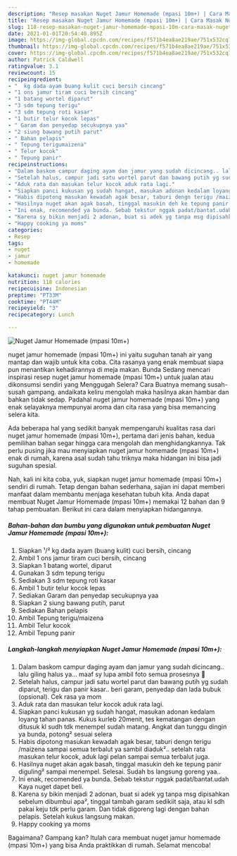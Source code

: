 ```yaml
---
description: "Resep masakan Nuget Jamur Homemade (mpasi 10m+) | Cara Masak Nuget Jamur Homemade (mpasi 10m+) Yang Enak dan Simpel"
title: "Resep masakan Nuget Jamur Homemade (mpasi 10m+) | Cara Masak Nuget Jamur Homemade (mpasi 10m+) Yang Enak dan Simpel"
slug: 118-resep-masakan-nuget-jamur-homemade-mpasi-10m-cara-masak-nuget-jamur-homemade-mpasi-10m-yang-enak-dan-simpel
date: 2021-01-01T20:54:40.895Z
image: https://img-global.cpcdn.com/recipes/f571b4ea8ae219ae/751x532cq70/nuget-jamur-homemade-mpasi-10m-foto-resep-utama.jpg
thumbnail: https://img-global.cpcdn.com/recipes/f571b4ea8ae219ae/751x532cq70/nuget-jamur-homemade-mpasi-10m-foto-resep-utama.jpg
cover: https://img-global.cpcdn.com/recipes/f571b4ea8ae219ae/751x532cq70/nuget-jamur-homemade-mpasi-10m-foto-resep-utama.jpg
author: Patrick Caldwell
ratingvalue: 3.1
reviewcount: 15
recipeingredient:
- "  kg dada ayam buang kulit cuci bersih cincang"
- "1 ons jamur tiram cuci bersih cincang"
- "1 batang wortel diparut"
- "3 sdm tepung terigu"
- "3 sdm tepung roti kasar"
- "1 butir telur kocok lepas"
- " Garam dan penyedap secukupnya yaa"
- "2 siung bawang putih parut"
- " Bahan pelapis"
- " Tepung terigumaizena"
- " Telur kocok"
- " Tepung panir"
recipeinstructions:
- "Dalam baskom campur daging ayam dan jamur yang sudah dicincang.. lalu giling halus ya... maaf sy lupa ambil foto semua prosesnya 🙈"
- "Setelah halus, campur jadi satu wortel parut dan bawang putih yg sudah diparut, terigu dan panir kasar.. beri garam, penyedap dan lada bubuk (opsional). Cek rasa ya mom"
- "Aduk rata dan masukan telur kocok aduk rata lagi."
- "Siapkan panci kukusan yg sudah hangat, masukan adonan kedalam loyang tahan panas. Kukus kurleb 20menit, tes kematangan dengan ditusuk kl sudh tdk menempel sudah matang. Angkat dan tunggu dingin ya bunda, potong² sesuai selera"
- "Habis dipotong masukan kewadah agak besar, taburi dengn terigu /maizena sampai semua terbalut ya sambil diaduk².. setelah rata masukan telur kocok, aduk lagi pelan sampai semua terbalut juga."
- "Hasilnya nuget akan agak basah, tinggal masukin deh ke tepung panir diguling² sampai menempel. Selesai. Sudah bs langsung goreng yaa.."
- "Ini enak, recomended ya bunda. Sebab tekstur nggak padat/bantat.udah Kaya nuget dapet beli."
- "Karena sy bikin menjadi 2 adonan, buat si adek yg tanpa msg dipisahkan sebelum dibumbui apa², tinggal tambah garam sedikiit saja, atau kl sdh pakai keju tdk perlu garam. Dan tidak digoreng lagi dengan bahan pelapis. Setelah kukus langsung makan."
- "Happy cooking ya moms"
categories:
- Resep
tags:
- nuget
- jamur
- homemade

katakunci: nuget jamur homemade 
nutrition: 118 calories
recipecuisine: Indonesian
preptime: "PT33M"
cooktime: "PT44M"
recipeyield: "3"
recipecategory: Lunch

---
```



![Nuget Jamur Homemade (mpasi 10m+)](https://img-global.cpcdn.com/recipes/f571b4ea8ae219ae/751x532cq70/nuget-jamur-homemade-mpasi-10m-foto-resep-utama.jpg)


nuget jamur homemade (mpasi 10m+) ini yaitu suguhan tanah air yang mantap dan wajib untuk kita coba. Cita rasanya yang enak membuat siapa pun menantikan kehadirannya di meja makan.
Bunda Sedang mencari inspirasi resep nuget jamur homemade (mpasi 10m+) untuk jualan atau dikonsumsi sendiri yang Menggugah Selera? Cara Buatnya memang susah-susah gampang. andaikata keliru mengolah maka hasilnya akan hambar dan bahkan tidak sedap. Padahal nuget jamur homemade (mpasi 10m+) yang enak selayaknya mempunyai aroma dan cita rasa yang bisa memancing selera kita.



Ada beberapa hal yang sedikit banyak mempengaruhi kualitas rasa dari nuget jamur homemade (mpasi 10m+), pertama dari jenis bahan, kedua pemilihan bahan segar hingga cara mengolah dan menghidangkannya. Tak perlu pusing jika mau menyiapkan nuget jamur homemade (mpasi 10m+) enak di rumah, karena asal sudah tahu triknya maka hidangan ini bisa jadi suguhan spesial.


Nah, kali ini kita coba, yuk, siapkan nuget jamur homemade (mpasi 10m+) sendiri di rumah. Tetap dengan bahan sederhana, sajian ini dapat memberi manfaat dalam membantu menjaga kesehatan tubuh kita. Anda dapat membuat Nuget Jamur Homemade (mpasi 10m+) memakai 12 bahan dan 9 tahap pembuatan. Berikut ini cara dalam menyiapkan hidangannya.

<!--inarticleads1-->

##### Bahan-bahan dan bumbu yang digunakan untuk pembuatan Nuget Jamur Homemade (mpasi 10m+):

1. Siapkan  ¹/² kg dada ayam (buang kulit) cuci bersih, cincang
1. Ambil 1 ons jamur tiram cuci bersih, cincang
1. Siapkan 1 batang wortel, diparut
1. Gunakan 3 sdm tepung terigu
1. Sediakan 3 sdm tepung roti kasar
1. Ambil 1 butir telur kocok lepas
1. Sediakan  Garam dan penyedap secukupnya yaa
1. Siapkan 2 siung bawang putih, parut
1. Sediakan  Bahan pelapis
1. Ambil  Tepung terigu/maizena
1. Ambil  Telur kocok
1. Ambil  Tepung panir




<!--inarticleads2-->

##### Langkah-langkah menyiapkan Nuget Jamur Homemade (mpasi 10m+):

1. Dalam baskom campur daging ayam dan jamur yang sudah dicincang.. lalu giling halus ya... maaf sy lupa ambil foto semua prosesnya 🙈
1. Setelah halus, campur jadi satu wortel parut dan bawang putih yg sudah diparut, terigu dan panir kasar.. beri garam, penyedap dan lada bubuk (opsional). Cek rasa ya mom
1. Aduk rata dan masukan telur kocok aduk rata lagi.
1. Siapkan panci kukusan yg sudah hangat, masukan adonan kedalam loyang tahan panas. Kukus kurleb 20menit, tes kematangan dengan ditusuk kl sudh tdk menempel sudah matang. Angkat dan tunggu dingin ya bunda, potong² sesuai selera
1. Habis dipotong masukan kewadah agak besar, taburi dengn terigu /maizena sampai semua terbalut ya sambil diaduk².. setelah rata masukan telur kocok, aduk lagi pelan sampai semua terbalut juga.
1. Hasilnya nuget akan agak basah, tinggal masukin deh ke tepung panir diguling² sampai menempel. Selesai. Sudah bs langsung goreng yaa..
1. Ini enak, recomended ya bunda. Sebab tekstur nggak padat/bantat.udah Kaya nuget dapet beli.
1. Karena sy bikin menjadi 2 adonan, buat si adek yg tanpa msg dipisahkan sebelum dibumbui apa², tinggal tambah garam sedikiit saja, atau kl sdh pakai keju tdk perlu garam. Dan tidak digoreng lagi dengan bahan pelapis. Setelah kukus langsung makan.
1. Happy cooking ya moms




Bagaimana? Gampang kan? Itulah cara membuat nuget jamur homemade (mpasi 10m+) yang bisa Anda praktikkan di rumah. Selamat mencoba!
